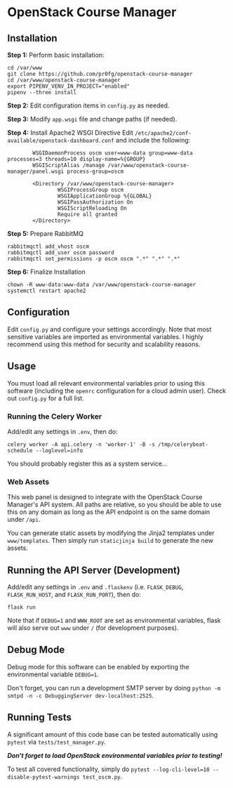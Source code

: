 # OpenStack Course Manager

## Installation


**Step 1:** Perform basic installation:
```
cd /var/www
git clone https://github.com/pr0fg/openstack-course-manager
cd /var/www/openstack-course-manager
export PIPENV_VENV_IN_PROJECT="enabled"
pipenv --three install
```

**Step 2:** Edit configuration items in `config.py` as needed.

**Step 3:** Modify `app.wsgi` file and change paths (if needed).

**Step 4:** Install Apache2 WSGI Directive
Edit `/etc/apache2/conf-available/openstack-dashboard.conf` and include the following:
```
        WSGIDaemonProcess oscm user=www-data group=www-data processes=3 threads=10 display-name=%{GROUP}
        WSGIScriptAlias /manage /var/www/openstack-course-manager/panel.wsgi process-group=oscm

        <Directory /var/www/openstack-course-manager>
                WSGIProcessGroup oscm
                WSGIApplicationGroup %{GLOBAL}
                WSGIPassAuthorization On
                WSGIScriptReloading On
                Require all granted
        </Directory>
```

**Step 5:** Prepare RabbitMQ
```
rabbitmqctl add_vhost oscm
rabbitmqctl add_user oscm password
rabbitmqctl set_permissions -p oscm oscm ".*" ".*" ".*"
```

**Step 6:** Finalize Installation
```
chown -R www-data:www-data /var/www/openstack-course-manager
systemctl restart apache2
```

## Configuration

Edit `config.py` and configure your settings accordingly. Note that most sensitive variables are imported as environmental variables. I highly recommend using this method for security and scalability reasons.

## Usage

You must load all relevant environmental variables prior to using this software (including the `openrc` configuration for a cloud admin user). Check out `config.py` for a full list.


### Running the Celery Worker

Add/edit any settings in `.env`, then do:

```
celery worker -A api.celery -n 'worker-1' -B -s /tmp/celerybeat-schedule --loglevel=info
```

You should probably register this as a system service...


### Web Assets

This web panel is designed to integrate with the OpenStack Course Manager's API system. All paths are relative, so you should be able to use this on any domain as long as the API endpoint is on the same domain under `/api`.

You can generate static assets by modifying the Jinja2 templates under `www/templates`. Then simply run `staticjinja build` to generate the new assets.


## Running the API Server (Development)

Add/edit any settings in `.env` and `.flaskenv` (i.e. `FLASK_DEBUG`, `FLASK_RUN_HOST`, and `FLASK_RUN_PORT`), then do:

```
flask run
```

Note that if `DEBUG=1` and `WWW_ROOT` are set as environmental variables, flask will also serve out `www` under `/` (for development purposes).

## Debug Mode

Debug mode for this software can be enabled by exporting the environmental variable `DEBUG=1`. 

Don't forget, you can run a development SMTP server by doing `python -m smtpd -n -c DebuggingServer dev-localhost:2525`.


## Running Tests

A significant amount of this code base can be tested automatically using `pytest` via `tests/test_manager.py`. 

***Don't forget to load OpenStack environmental variables prior to testing!***

To test all covered functionality, simply do `pytest --log-cli-level=10 --disable-pytest-warnings test_oscm.py`.
